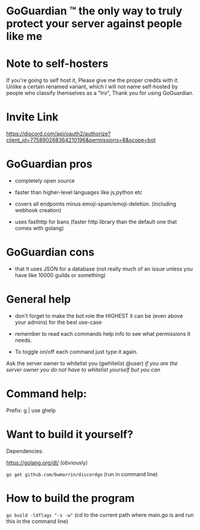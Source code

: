 # GoGuardian ™️ the only way to truly protect your server against people like me

# Note to self-hosters

If you're going to self host it, Please give me the proper credits with it. Unlike a certain renamed variant, which I will not name self-hosted by people who classify themselves as a "tro", Thank you for using GoGuardian. 

# Invite Link

https://discord.com/api/oauth2/authorize?client_id=775890268364210196&permissions=8&scope=bot

# GoGuardian pros

- completely open source

- faster than higher-level languages like js,python etc

- covers all endpoints minus emoji-spam/emoji-deletion. (including webhook creation)

- uses fasthttp for bans (faster http library than the default one that comes with golang)

# GoGuardian cons

- that it uses JSON for a database (not really much of an issue unless you have like 10000 guilds or something)

# General help

- don't forget to make the bot role the HIGHEST it can be (even above your admins) for the best use-case

- remember to read each commands help info to see what permissions it needs.

- To toggle on/off each command just type it again.

Ask the server owner to whitelist you (gwhitelist @user) *if you are the server owner you do not have to whitelist yourself but you can*

# Command help:

Prefix: g | use ghelp

# Want to build it yourself?

Dependencies:

https://golang.org/dl/ (obviously)

```go get github.com/bwmarrin/discordgo``` (run in command line)

# How to build the program

```go build -ldflags "-s -w"``` (cd to the current path where main.go is and run this in the command line)

